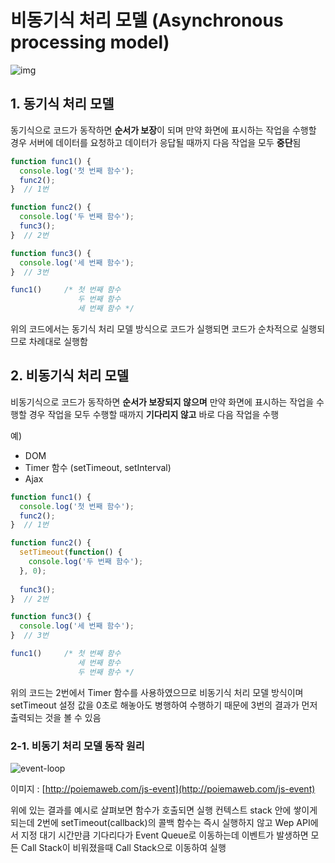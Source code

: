 # 비동기식 처리 모델 (Asynchronous processing model)

![img](http://poiemaweb.com/img/block_nonblock.png)

## 1. 동기식 처리 모델

동기식으로 코드가 동작하면 **순서가 보장**이 되며 만약 화면에 표시하는 작업을 수행할 경우 서버에 데이터를 요청하고 데이터가 응답될 때까지 다음 작업을 모두 **중단**됨

```javascript
function func1() {
  console.log('첫 번째 함수');
  func2();
}  // 1번

function func2() {
  console.log('두 번째 함수');
  func3();
}  // 2번

function func3() {
  console.log('세 번째 함수');
}  // 3번

func1()		/* 첫 번째 함수
               두 번째 함수
               세 번째 함수 */
```

위의 코드에서는 동기식 처리 모델 방식으로 코드가 실행되면 코드가 순차적으로 실행되므로 차례대로 실행함

## 2. 비동기식 처리 모델

비동기식으로 코드가 동작하면 **순서가 보장되지 않으며** 만약 화면에 표시하는 작업을 수행할 경우 작업을 모두 수행할 때까지 **기다리지 않고** 바로 다음 작업을 수행

예)

- DOM
- Timer 함수 (setTimeout, setInterval)
- Ajax

```javascript
function func1() {
  console.log('첫 번째 함수');
  func2();
}  // 1번

function func2() {
  setTimeout(function() {
    console.log('두 번째 함수');
  }, 0);
  
  func3();
}  // 2번

function func3() {
  console.log('세 번째 함수');
}  // 3번

func1()		/* 첫 번째 함수
               세 번째 함수
               두 번째 함수 */
```

위의 코드는 2번에서 Timer 함수를 사용하였으므로 비동기식 처리 모델 방식이며 setTimeout 설정 값을 0초로 해놓아도 병행하여 수행하기 때문에 3번의 결과가 먼저 출력되는 것을 볼 수 있음

### 2-1. 비동기 처리 모델 동작 원리

![event-loop](http://poiemaweb.com/img/event-loop.gif)

이미지 : [http://poiemaweb.com/js-event](http://poiemaweb.com/js-event)

위에 있는 결과를 예시로 살펴보면 함수가 호출되면 실행 컨텍스트 stack 안에 쌓이게 되는데 2번에 setTimeout(callback)의 콜백 함수는 즉시 실행하지 않고 Wep API에서 지정 대기 시간만큼 기다리다가 Event Queue로 이동하는데 이벤트가 발생하면 모든 Call Stack이 비워졌을때 Call Stack으로 이동하여 실행